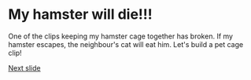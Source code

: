 # My hamster will die!!!

One of the clips keeping my hamster cage together has broken. If my hamster escapes, the neighbour's cat will eat him. 
Let's build a pet cage clip!

[Next slide](05-trigonometry.md)
